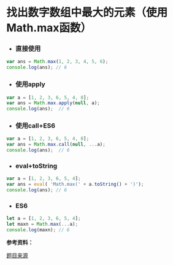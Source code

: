 # 找出数字数组中最大的元素（使用Math.max函数）

- ### 直接使用

```js
var ans = Math.max(1, 2, 3, 4, 5, 6);
console.log(ans); // 6
```

- ### 使用apply

```js
var a = [1, 2, 3, 6, 5, 4, 8];
var ans = Math.max.apply(null, a);
console.log(ans);  // 6
```
- ### 使用call+ES6

```js
var a = [1, 2, 3, 6, 5, 4, 8];
var ans = Math.max.call(null, ...a);
console.log(ans);  // 6
```

- ### eval+toString

```js
var a = [1, 2, 3, 6, 5, 4];
var ans = eval( 'Math.max(' + a.toString() + ')');
console.log(ans); // 6
```
- ### ES6

```js
let a = [1, 2, 3, 6, 5, 4];
let maxn = Math.max(...a);
console.log(maxn); // 6
```

**参考资料：**

[题目来源](http://www.cnblogs.com/zichi/p/4362292.html)
